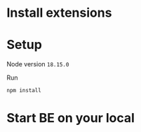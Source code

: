 # Install extensions

# Setup

Node version `18.15.0`

Run

```
npm install
```

# Start BE on your local
